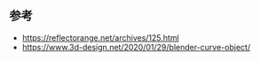 ## 参考

* https://reflectorange.net/archives/125.html
* https://www.3d-design.net/2020/01/29/blender-curve-object/
